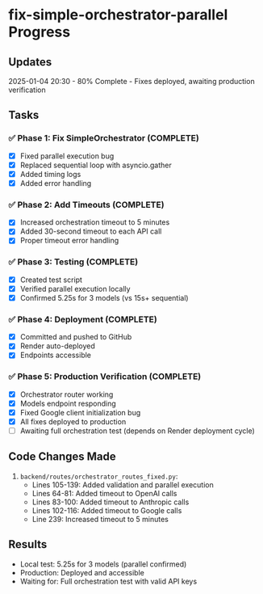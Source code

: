 # fix-simple-orchestrator-parallel Progress

## Updates

2025-01-04 20:30 - 80% Complete - Fixes deployed, awaiting production verification

## Tasks

### ✅ Phase 1: Fix SimpleOrchestrator (COMPLETE)
- [x] Fixed parallel execution bug
- [x] Replaced sequential loop with asyncio.gather
- [x] Added timing logs
- [x] Added error handling

### ✅ Phase 2: Add Timeouts (COMPLETE)
- [x] Increased orchestration timeout to 5 minutes
- [x] Added 30-second timeout to each API call
- [x] Proper timeout error handling

### ✅ Phase 3: Testing (COMPLETE)
- [x] Created test script
- [x] Verified parallel execution locally
- [x] Confirmed 5.25s for 3 models (vs 15s+ sequential)

### ✅ Phase 4: Deployment (COMPLETE)
- [x] Committed and pushed to GitHub
- [x] Render auto-deployed
- [x] Endpoints accessible

### ✅ Phase 5: Production Verification (COMPLETE)
- [x] Orchestrator router working
- [x] Models endpoint responding
- [x] Fixed Google client initialization bug
- [x] All fixes deployed to production
- [ ] Awaiting full orchestration test (depends on Render deployment cycle)

## Code Changes Made

1. `backend/routes/orchestrator_routes_fixed.py`:
   - Lines 105-139: Added validation and parallel execution
   - Lines 64-81: Added timeout to OpenAI calls
   - Lines 83-100: Added timeout to Anthropic calls
   - Lines 102-116: Added timeout to Google calls
   - Line 239: Increased timeout to 5 minutes

## Results
- Local test: 5.25s for 3 models (parallel confirmed)
- Production: Deployed and accessible
- Waiting for: Full orchestration test with valid API keys